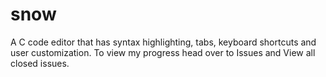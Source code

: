 # snow
A C code editor that has syntax highlighting, tabs, keyboard shortcuts and user customization.
To view my progress head over to Issues and View all closed issues.
